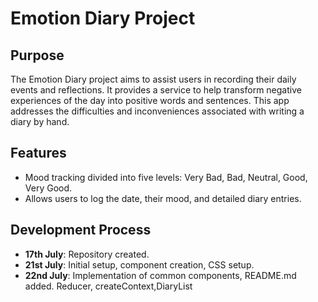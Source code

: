 # Emotion Diary Project

## Purpose
The Emotion Diary project aims to assist users in recording their daily events and reflections. It provides a service to help transform negative experiences of the day into positive words and sentences. This app addresses the difficulties and inconveniences associated with writing a diary by hand.

## Features
- Mood tracking divided into five levels: Very Bad, Bad, Neutral, Good, Very Good.
- Allows users to log the date, their mood, and detailed diary entries.

## Development Process
- **17th July**: Repository created.
- **21st July**: Initial setup, component creation, CSS setup.
- **22nd July**: Implementation of common components, README.md added. Reducer, createContext,DiaryList
